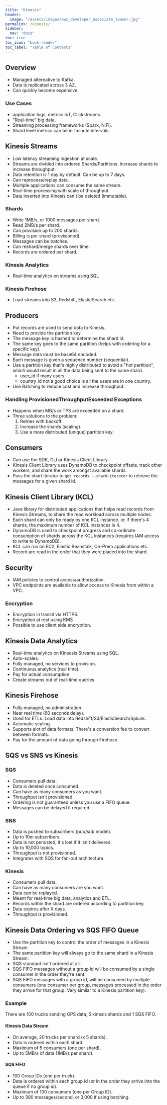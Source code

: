 ```yaml
---
title: "Kinesis"
header:
  image: "/assets/images/aws_developer_associate_teaser.jpg"
permalink: /kinesis/
sidebar:
  nav: "docs"
toc: true
toc_icon: "book-reader"
toc_label: "Table of Contents"
---
```


## Overview

- Managed alternative to Kafka.
- Data is replicated across 3 AZ.
- Can quickly become expensive.

### Use Cases

- application logs, metrics IoT, Clickstreams.
- "Real-time" big data.
- Streaming processing frameworks (Spark, NiFi).
- Shard level metrics can be in 1minute intervals.

## Kinesis Streams

- Low latency streaming ingestion at scale.
- Streams are divided into ordered Shards/Partitions. Increase shards to increase throughput.
- Data retention is 1 day by default. Can be up to 7 days.
- Can reprocess/replay data.
- Multiple applications can consume the same stream.
- Real-time processing with scale of throughput.
- Data inserted into Kinesis can't be deleted (immutable).

### Shards

- Write 1MB/s, or 1000 messages per shard.
- Read 2MB/s per shard.
- Can provision up to 200 shards.
- Billing is per shard (provisioned).
- Messages can be batches.
- Can reshard/merge shards over time.
- Records are ordered per shard.

### Kinesis Analytics

- Real-time analytics on streams using SQL

### Kinesis Firehose

- Load streams into S3, Redshift, ElasticSearch etc.

## Producers

- Put records are used to send data to Kinesis.
- Need to provide the partition key.
- The message key is hashed to determine the shard id.
- The same key goes to the same partition (helps with ordering for a specific key).
- Message data must be base64 encoded.
- Each message is given a sequence number (sequential).
- Use a partition key that's highly distributed to avoid a "hot partition", which would result in all the data being sent to the same shard.
  - user_id if many users.
  - country_id not a good choice is all the users are in one country.
- Use Batching to reduce cost and increase throughput.

### Handling ProvisionedThroughputExceeded Exceptions

- Happens when MB/s or TPS are exceeded on a shard.
- Three solutions to the problem:
  1. Retries with backoff.
  2. Increase the shards (scaling).
  3. Use a more distributed (unique) partition key.

## Consumers

- Can use the SDK, CLI or Kinesis Client Library.
- Kinesis Client Library uses DynamoDB to checkpoint offsets, track other workers, and share the work amongst available shards.
- Pass the shart iterator to ```get records --shard-iterator``` to retrieve the messages for a given shard id.

## Kinesis Client Library (KCL)

- Java library for distributed applications that helps read records from Kinesis Streams, to share the read workload across multiple nodes.
- Each shard can only be ready by one KCL instance. ie: if there's 4 shards, the maximum number of KCL instances is 4.
- DynamoDB is used to checkpoint progress and co-ordinate consumption of shards across the KCL instances (requires IAM access to write to DynamoDB).
- KCL can run on EC2, Elastic Beanstalk, On-Prem applications etc.
- Record are read in the order that they were placed into the shard.

## Security

- IAM policies to control access/authorization.
- VPC endpoints are available to allow access to Kinesis from within a VPC.

### Encryption 

- Encryption in transit via HTTPS.
- Encryption at rest using KMS
- Possible to use client side encryption.

## Kinesis Data Analytics

- Real-time analytics on Kinsesis Streams using SQL.
- Auto-scales.
- Fully managed, no services to provision.
- Continuous analytics (real time).
- Pay for actual consumption.
- Create streams out of real-time queries.

## Kinesis Firehose

- Fully managed, no administration.
- Near real time (60 seconds delay).
- Used for ETLs. Load data into Redshift/S3/ElasticSearch/Splunk.
- Automatic scaling.
- Supports alot of data formats. There's a conversion fee to convert between formats.
- Pay for the amount of data going through Firehose.

## SQS vs SNS vs Kinesis

### SQS

- Consumers pull data.
- Data is deleted once consumed.
- Can have as many consumers as you want.
- Throughput isn't provisioned.
- Ordering is not guaranteed unless you use a FIFO queue.
- Messages can be delayed if required.

### SNS

- Data is pushed to subscribers (pub/sub model).
- Up to 10m subscribers.
- Data is not persisted, it's lost if it isn't delivered.
- Up to 10,000 topics.
- Throughput is not provisioned.
- Integrates with SQS for fan-out architecture.

### Kinesis

- Consumers pull data.
- Can have as many consumers are you want.
- Data can be replayed.
- Meant for real-time big data, analytics and ETL.
- Records within the shard are ordered according to partition key.
- Data expires after X days.
- Throughput is provisioned.

## Kinesis Data Ordering vs SQS FIFO Queue

- Use the partition key to  control the order of messages in a Kinesis Stream.
- The same partition key will always go to the same shard in a Kinesis Stream.
- SQS standard isn't ordered at all.
- SQS FIFO messages without a group id will be consumed by a single consumer in the order they're sent.
- SQS FIFO messages with a group id, will be consumed by multiple consumers (one consumer per group, messages processed in the order they arrive for that group. Very similar to a Kinesis partition key).

### Example

There are 100 trucks sending GPS data, 5 kinesis shards and 1 SQS FIFO.

#### Kinesis Data Stream

- On average, 20 trucks per shard (x 5 shards).
- Data is ordered within each shard.
- Maximum of 5 consumers (one per shard).
- Up to 5MB/s of data (1MB/s per shard).

#### SQS FIFO

- 100 Group IDs (one per truck).
- Data is ordered within each group id (or in the order they arrive into the queue if no group id).
- Maximum of 100 consumers (one per Group ID).
- Up to 300 messages/second, or 3,000 if using batching.
